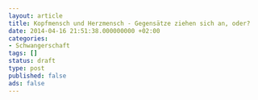 ```yaml
---
layout: article
title: Kopfmensch und Herzmensch - Gegensätze ziehen sich an, oder?
date: 2014-04-16 21:51:38.000000000 +02:00
categories:
- Schwangerschaft
tags: []
status: draft
type: post
published: false
ads: false
---
```


